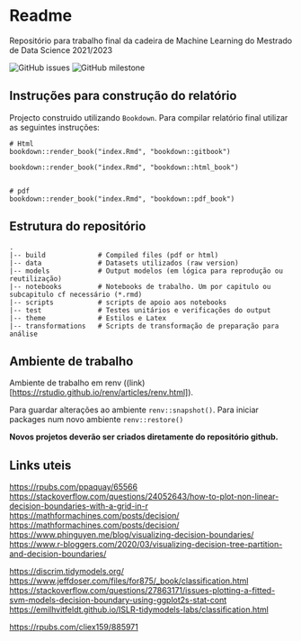 # Readme
Repositório para trabalho final da cadeira de Machine Learning do Mestrado de Data Science 2021/2023

![GitHub issues](https://img.shields.io/github/issues/pmags/fcup_ml_modelCompare?style=flat-square)
![GitHub milestone](https://img.shields.io/github/milestones/progress-percent/pmags/fcup_ml_modelCompare/1?style=flat-square)

## Instruções para construção do relatório

Projecto construido utilizando `Bookdown`. Para compilar relatório final utilizar as seguintes instruções:

```
# Html
bookdown::render_book("index.Rmd", "bookdown::gitbook")

bookdown::render_book("index.Rmd", "bookdown::html_book")


# pdf
bookdown::render_book("index.Rmd", "bookdown::pdf_book")

```

## Estrutura do repositório

```
.
|-- build             # Compiled files (pdf or html)
|-- data              # Datasets utilizados (raw version)
|-- models            # Output modelos (em lógica para reprodução ou reutilização)
|-- notebooks         # Notebooks de trabalho. Um por capitulo ou subcapitulo cf necessário (*.rmd)
|-- scripts           # scripts de apoio aos notebooks
|-- test              # Testes unitários e verificações do output
|-- theme             # Estilos e Latex
|-- transformations   # Scripts de transformação de preparação para análise
```

## Ambiente de trabalho

Ambiente de trabalho em renv ((link)[https://rstudio.github.io/renv/articles/renv.html]).

Para guardar alterações ao ambiente `renv::snapshot()`.
Para iniciar packages num novo ambiente `renv::restore()`

**Novos projetos deverão ser criados diretamente do repositório github.**


## Links uteis


https://rpubs.com/ppaquay/65566
https://stackoverflow.com/questions/24052643/how-to-plot-non-linear-decision-boundaries-with-a-grid-in-r
https://mathformachines.com/posts/decision/
https://mathformachines.com/posts/decision/
https://www.phinguyen.me/blog/visualizing-decision-boundaries/
https://www.r-bloggers.com/2020/03/visualizing-decision-tree-partition-and-decision-boundaries/

https://discrim.tidymodels.org/
https://www.jeffdoser.com/files/for875/_book/classification.html
https://stackoverflow.com/questions/27863171/issues-plotting-a-fitted-svm-models-decision-boundary-using-ggplot2s-stat-cont
https://emilhvitfeldt.github.io/ISLR-tidymodels-labs/classification.html

https://rpubs.com/cliex159/885971
